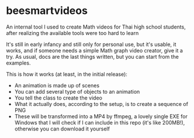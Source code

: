 # beesmartvideos
An internal tool I used to create Math videos for Thai high school students, after realizing the available tools were too hard to learn

It's still in early infancy and still only for personal use, but it's usable, it works, and if someone needs a simple Math graph video creator, give it a try.
As usual, docs are the last things written, but you can start from the examples.

This is how it works (at least, in the initial release):

- An animation is made up of scenes
- You can add several type of objects to an animation
- You tell the class to create the video
- What it actually does, according to the setup, is to create a sequence of PNG
- These will be transformed into a MP4 by ffmpeg, a lovely single EXE for Windows that I will check if I can include in this repo (it's like 200MB!), otherwise you can download it yourself
